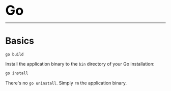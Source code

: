 **<span style="font-size:3em;color:black">Go</span>**
***

# Basics

```
go build
```

Install the application binary to the ```bin``` directory of your Go installation:
```bash
go install
```

There's no ```go uninstall```.  Simply ```rm``` the application binary.